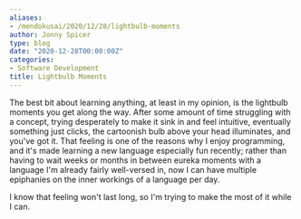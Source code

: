 ```yaml
---
aliases:
- /mendokusai/2020/12/28/lightbulb-moments
author: Jonny Spicer
type: blog
date: "2020-12-28T00:00:00Z"
categories:
- Software Development
title: Lightbulb Moments
---
```

The best bit about learning anything, at least in my opinion, is the lightbulb moments you get along the way. After some amount of time struggling with a concept, trying desperately to
make it sink in and feel intuitive, eventually something just clicks, the cartoonish bulb above your head illuminates, and you've got it. That feeling is one of the reasons why I enjoy
programming, and it's made learning a new language especially fun recently; rather than having to wait weeks or months in between eureka moments with a language I'm already fairly
well-versed in, now I can have multiple epiphanies on the inner workings of a language per day.

I know that feeling won't last long, so I'm trying to make the most of it while I can.
